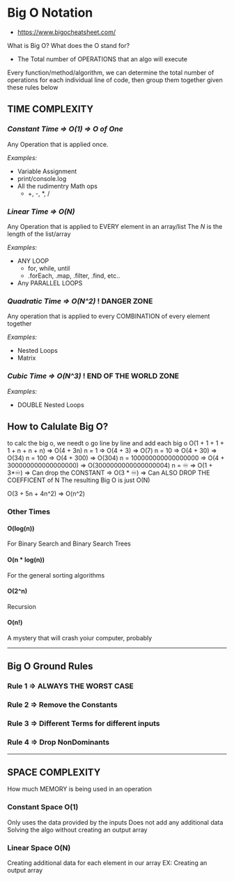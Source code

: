 # Big O Notation

- https://www.bigocheatsheet.com/

What is Big O? What does the O stand for?
- The Total number of OPERATIONS that an algo will execute

Every function/method/algorithm, we can determine the total number of operations for each individual line of code, then group them together given these rules below

## **TIME COMPLEXITY**

### *Constant Time => O(1) => O of One*
Any Operation that is applied once.

*Examples:*
- Variable Assignment
- print/console.log
- All the rudimentry Math ops
  - +, -, *, /


### *Linear Time => O(N)*
Any Operation that is applied to EVERY element in an array/list
The *N* is the length of the list/array

*Examples:*
- ANY LOOP
  - for, while, until
  - .forEach, .map, .filter, .find, etc..
- Any PARALLEL LOOPS

### *Quadratic Time => O(N^2)* ! DANGER ZONE
Any operation that is applied to every COMBINATION of every element together

*Examples:*
- Nested Loops
- Matrix

### *Cubic Time => O(N^3)* ! END OF THE WORLD ZONE

*Examples:*
- DOUBLE Nested Loops


## How to Calulate Big O?

to calc the big o, we needt o go line by line and add each big o 
O(1 + 1 + 1 + 1 + n + n + n) => O(4 + 3n)
n = 1     => O(4 + 3) => O(7)
n = 10    => O(4 + 30) => O(34)
n = 100    => O(4 + 300) => O(304)
n = 100000000000000000    => O(4 + 300000000000000000) => O(3000000000000000004)
n = ♾    => O(1 + 3*♾) => Can drop the CONSTANT 
  => O(3 * ♾) => Can ALSO DROP THE COEFFICENT of N
The resulting Big O is just O(N)

O(3 + 5n + 4n^2) => O(n^2)


### Other Times 
#### O(log(n))
For Binary Search and Binary Search Trees

#### O(n * log(n))
For the general sorting algorithms

#### O(2^n)
Recursion

#### O(n!)
A mystery that will crash yoiur computer, probably

---
## Big O Ground Rules

### Rule 1 => ALWAYS THE WORST CASE
### Rule 2 => Remove the Constants
### Rule 3 => Different Terms for different inputs
### Rule 4 => Drop NonDominants

--- 

## **SPACE COMPLEXITY**
How much MEMORY is being used in an operation

### **Constant Space O(1)**
Only uses the data provided by the inputs
Does not add any additional data
Solving the algo without creating an output array


### **Linear Space O(N)**
Creating additional data for each element in our array
EX: Creating an output array